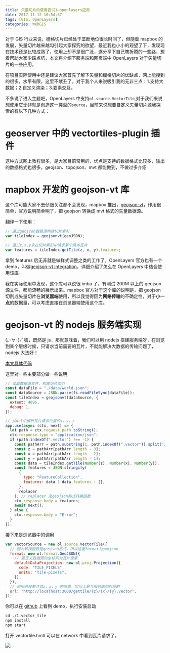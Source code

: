 ```yaml
---
title: 矢量切片的使用尝试1—openlayers应用
date: 2017-11-12 10:54:57
tags: [GIS, OpenLayers]
categories: WebGIS
---
```


对于 GIS 行业来说，栅格切片已经处于垄断地位很长时间了，但随着 mapbox 的发展，矢量切片越来越勾引起大家探究的欲望，最近我也小小的观望了下，发现现在技术还是比较成熟了，使用上却不是很广泛，遂分享下自己瞎折腾的一些路，想着帮助大家少踩点坑，本文将介绍下服务端和网页端中 OpenLayers 对于矢量切片的一些应用。

<!-- more -->

在项目实际使用中还是建议大家首先了解下矢量和栅格切片的优缺点，网上能搜到的很多，水平有限，这里不献丑了。对于我个人来说吸引我的无非三点：1.支持大数据；2.自定义渲染；3.要素交互。

不多说了进入主题吧，OpenLayers 中支持`ol.source.VectorTile`,对于我们来说想使用它无非就是创造这一类型的`source`，目前来说想要自定义矢量切片源我探索的有以下几种方式：

# geoserver 中的 vectortiles-plugin 插件

这种方式网上教程很多，是大家目前常用的，优点是支持的数据格式比较多，输出的数据格式也很多，geojson、topojson、mvt 都能做到，不做过多介绍

# mapbox 开发的 geojson-vt 库

这个库可能大家不去仔细关注都不会发现，mapbox 推出，[geojson-vt](https://github.com/mapbox/geojson-vt)，作用很简单，官方说明简单明了，把 geojson 转换成 mvt 格式的矢量数据源。

翻译一下使用：

```js
// 通过geojson数据源构建切片索引
var tileIndex = geojsonvt(geoJSON);

// 通过z,x,y来在切片索引中请求某个具体瓦片
var features = tileIndex.getTile(z, x, y).features;
```

拿到 features 后无非就是做样式调整之类的工作了。OpenLayers 官方也有一个 demo，叫做[geojson-vt integration](https://openlayers.org/en/latest/examples/geojson-vt.html)，详细介绍了怎么在 OpenLayers 中结合使用该库。

我在实际使用中发现，这个库可以说很 imba 了，有测试 200M 以上的 geojson 源文件，都能流畅的展示出来。mapbox 官方对于这个库的说明是，把 geojson 切割成矢量切片在**浏览器端**使用，所以我觉得因为**网络传输**的不确定性，对于**小一点**的数据量，可以考虑直接在浏览器端使用这个库。

# geojson-vt 的 nodejs 服务端实现

(｡･∀･)ﾉﾞ嗨，既然是 js，那就意味着，我们可以用 nodejs 搭建服务端呀，在浏览到某个层级时候，只请求当前需要的瓦片，不就能解决大数据的传输问题了，nodejs 大法好！

[本文具体代码](https://github.com/zzcyrus/WebGIS-demos/blob/main/openlayers/1.vector_tile)

这里对一些主要部分做一些说明

```js
// 读取数据源文件，构建切片索引
const dataFile = "./data/world.json";
const dataSource = JSON.parse(fs.readFileSync(dataFile));
const tileIndex = geojsonvt(dataSource, {
  extent: 4096,
  debug: 1,
});
```

```js
// 从url中解析瓦片请求位置的x，y，z
app.use(async (ctx, next) => {
  let path = ctx.request.path.toString();
  ctx.response.type = "application/json";
  if (path.indexOf(".vector") !== -1) {
    const pathArr = path.substring(1, path.indexOf(".vector")).split("/");
    const z = pathArr[pathArr.length - 3];
    const x = pathArr[pathArr.length - 2];
    const y = pathArr[pathArr.length - 1];
    const data = tileIndex.getTile(Number(z), Number(x), Number(y));
    const features = JSON.stringify(
      {
        type: "FeatureCollection",
        features: data ? data.features : [],
      },
      replacer
    ); // replacer 是geojson格式转换函数
    ctx.response.body = features;
    await next();
  } else {
    ctx.response.body = "Error";
  }
});
```

接下来是浏览器中的调用

```js
var vectorSource = new ol.source.VectorTile({
  // 因为转换函数是geojson格式，所以这里format为geojson
  format: new ol.format.GeoJSON({
    // 要定义数据源的坐标系为瓦片像素
    defaultDataProjection: new ol.proj.Projection({
      code: "TILE_PIXELS",
      units: "tile-pixels",
    }),
  }),
  // 调用时候要注意z，x，y 的位置，实际上是与服务端相对应的
  url: "http://localhost:3000/gettile/{z}/{x}/{y}.vector",
});
```

你可以在 [github](https://github.com/zzcyrus/WebGIS-demos/tree/main/openlayers/1.vector_tile) 上看到 demo，执行安装启动

```cl
cd ./1.vector_tile
npm install
npm start
```

打开 vectortile.hmtl 可以在 network 中看到瓦片请求了。


![](https://blog-img-1255388623.cos.ap-shanghai.myqcloud.com/vector-tile-network-202202201207900.png)